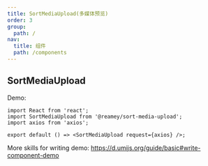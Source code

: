 ```yaml
---
title: SortMediaUpload(多媒体预览)
order: 3
group:
  path: /
nav:
  title: 组件
  path: /components
---
```


## SortMediaUpload

Demo:

<!-- <API></API> -->

```tsx
import React from 'react';
import SortMediaUpload from '@reamey/sort-media-upload';
import axios from 'axios';

export default () => <SortMediaUpload request={axios} />;
```

More skills for writing demo: https://d.umijs.org/guide/basic#write-component-demo
